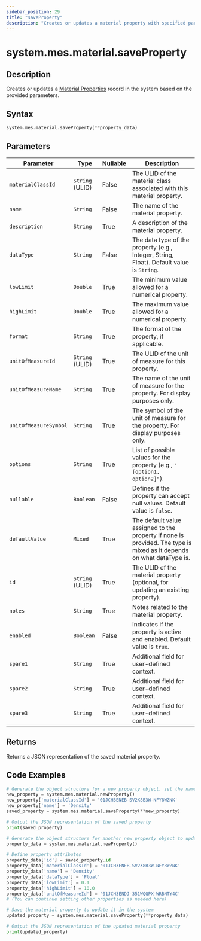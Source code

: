 ```yaml
---
sidebar_position: 29
title: "saveProperty"
description: "Creates or updates a material property with specified parameters."
---
```


# system.mes.material.saveProperty

## Description

Creates or updates a [Material Properties](../../data-model/material-model/material-property) record in the system based on the provided parameters.

## Syntax

```python
system.mes.material.saveProperty(**property_data)
```

## Parameters

| Parameter             | Type            | Nullable | Description                                                                                                          |
|-----------------------|-----------------|----------|----------------------------------------------------------------------------------------------------------------------|
| `materialClassId`     | `String` (ULID) | False    | The ULID of the material class associated with this material property.                                               |
| `name`                | `String`        | False    | The name of the material property.                                                                                   |
| `description`         | `String`        | True     | A description of the material property.                                                                              |
| `dataType`            | `String`        | False    | The data type of the property (e.g., Integer, String, Float). Default value is `String`.                             |
| `lowLimit`            | `Double`        | True     | The minimum value allowed for a numerical property.                                                                  |
| `highLimit`           | `Double`        | True     | The maximum value allowed for a numerical property.                                                                  |
| `format`              | `String`        | True     | The format of the property, if applicable.                                                                           |
| `unitOfMeasureId`     | `String` (ULID) | True     | The ULID of the unit of measure for this property.                                                                   |
| `unitOfMeasureName`   | `String`        | True     | The name of the unit of measure for the property. For display purposes only.                                         |
| `unitOfMeasureSymbol` | `String`        | True     | The symbol of the unit of measure for the property. For display purposes only.                                       |
| `options`             | `String`        | True     | List of possible values for the property (e.g., `"[option1, option2]"`).                                             |
| `nullable`            | `Boolean`       | False    | Defines if the property can accept null values. Default value is `false`.                                            |
| `defaultValue`        | `Mixed`         | True     | The default value assigned to the property if none is provided. The type is mixed as it depends on what dataType is. |
| `id`                  | `String` (ULID) | True     | The ULID of the material property (optional, for updating an existing property).                                     |
| `notes`               | `String`        | True     | Notes related to the material property.                                                                              |
| `enabled`             | `Boolean`       | False    | Indicates if the property is active and enabled. Default value is `true`.                                            |
| `spare1`              | `String`        | True     | Additional field for user-defined context.                                                                           |
| `spare2`              | `String`        | True     | Additional field for user-defined context.                                                                           |
| `spare3`              | `String`        | True     | Additional field for user-defined context.                                                                           |

## Returns

Returns a JSON representation of the saved material property.

## Code Examples

```python
# Generate the object structure for a new property object, set the name and save it
new_property = system.mes.material.newProperty()
new_property['materialClassId'] = '01JCH3ENEB-SV2X8B3W-NFY8WZNK'
new_property['name'] = 'Density'
saved_property = system.mes.material.saveProperty(**new_property)

# Output the JSON representation of the saved property
print(saved_property)

# Generate the object structure for another new property object to update the previous property
property_data = system.mes.material.newProperty()

# Define property attributes
property_data['id'] = saved_property.id
property_data['materialClassId'] = '01JCH3ENEB-SV2X8B3W-NFY8WZNK'
property_data['name'] = 'Density'
property_data['dataType'] = 'Float'
property_data['lowLimit'] = 0.1
property_data['highLimit'] = 10.0
property_data['unitOfMeasureId'] = '01JCH3ENDJ-351WQQPX-WRBNTY4C'
# (You can continue setting other properties as needed here)

# Save the material property to update it in the system
updated_property = system.mes.material.saveProperty(**property_data)

# Output the JSON representation of the updated material property
print(updated_property)
```
